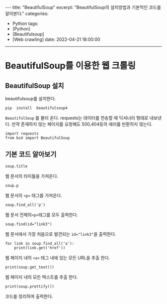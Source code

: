 ﻿﻿﻿---
title: "BeautifulSoup"
excerpt: "BeautifulSoup의 설치방법과 기본적인 코드를 알아본다."
categories:
- Python
tags:
- [Python]
- [Beautifulsoup]
- [Web crawling]
date: 2022-04-21 18:00:00
---
# BeautifulSoup를 이용한 웹 크롤링
## BeautifulSoup 설치
beautifulsoup를 설치한다.
```
pip  install  beautifulsoup4
```
 `BeautifulSoup` 를 불러 온다.
 requests는 데이터를 전송할 때 딕셔너리 형태로 내보낸다.
만약 존재하지 않는 페이지를 요청해도 500,404등의 에러를 반환하지 않는다.
```
import requests 
from bs4 import BeautifulSoup 
```
## 기본 코드 알아보기
```
soup.title
```
웹 문서의 타이틀을 가져온다.
```
soup.p
```
웹 문서의 `<p>` 태그를 가져온다.
```
soup.find_all('p')
```
웹 문서 전체의`<p>`태그를 모두 출력한다.

```
soup.find(id="link3")
```
웹 문서에서 가장 처음으로 발견되는 `id="link3"`을 출력한다.

```
for link in soup.find_all('a'):
    print(link.get('href'))
```
웹 페이지 내의 `<a>` 태그 내에 있는 모든 URL을 추출 한다.

```
print(soup.get_text())
```
웹 페이지 내의 모든 텍스트를 추출 한다.
```
print(soup.prettify())
```
코드를 정리하여 출력한다.


